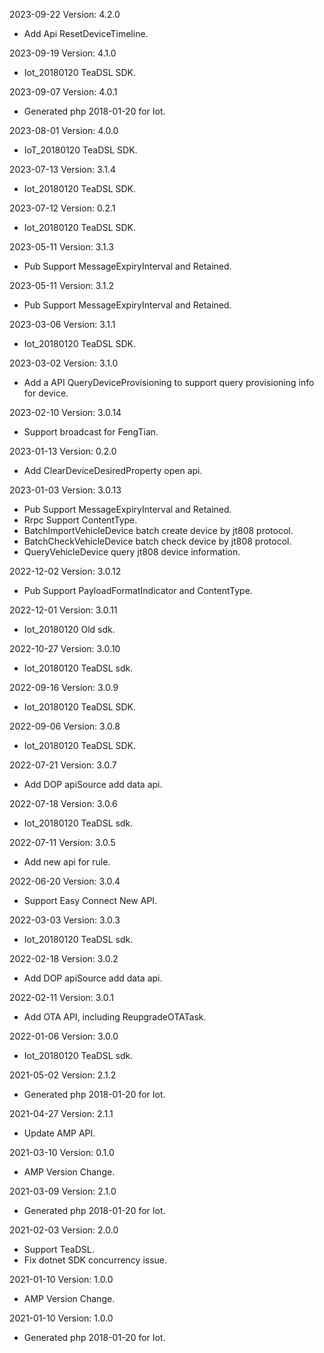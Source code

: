 2023-09-22 Version: 4.2.0
- Add Api ResetDeviceTimeline.

2023-09-19 Version: 4.1.0
- Iot_20180120 TeaDSL SDK.

2023-09-07 Version: 4.0.1
- Generated php 2018-01-20 for Iot.

2023-08-01 Version: 4.0.0
- IoT_20180120 TeaDSL SDK.

2023-07-13 Version: 3.1.4
- Iot_20180120 TeaDSL SDK.

2023-07-12 Version: 0.2.1
- Iot_20180120 TeaDSL SDK.

2023-05-11 Version: 3.1.3
- Pub Support MessageExpiryInterval and Retained.

2023-05-11 Version: 3.1.2
- Pub Support MessageExpiryInterval and Retained.

2023-03-06 Version: 3.1.1
- Iot_20180120 TeaDSL SDK.

2023-03-02 Version: 3.1.0
- Add a API QueryDeviceProvisioning to support query provisioning info for device.

2023-02-10 Version: 3.0.14
- Support broadcast for FengTian.

2023-01-13 Version: 0.2.0
- Add ClearDeviceDesiredProperty open api.

2023-01-03 Version: 3.0.13
- Pub Support MessageExpiryInterval and Retained.
- Rrpc Support ContentType.
- BatchImportVehicleDevice batch create device by jt808 protocol.
- BatchCheckVehicleDevice batch check device by jt808 protocol.
- QueryVehicleDevice query jt808 device information.

2022-12-02 Version: 3.0.12
- Pub Support PayloadFormatIndicator and ContentType.

2022-12-01 Version: 3.0.11
- Iot_20180120 Old sdk.


2022-10-27 Version: 3.0.10
- Iot_20180120 TeaDSL sdk.

2022-09-16 Version: 3.0.9
- Iot_20180120 TeaDSL SDK.

2022-09-06 Version: 3.0.8
- Iot_20180120 TeaDSL SDK.

2022-07-21 Version: 3.0.7
- Add DOP apiSource add data api.

2022-07-18 Version: 3.0.6
- Iot_20180120 TeaDSL sdk.

2022-07-11 Version: 3.0.5
- Add new api for rule.

2022-06-20 Version: 3.0.4
- Support Easy Connect New API.

2022-03-03 Version: 3.0.3
- Iot_20180120 TeaDSL sdk.

2022-02-18 Version: 3.0.2
- Add DOP apiSource add data api.

2022-02-11 Version: 3.0.1
- Add OTA API, including ReupgradeOTATask.


2022-01-06 Version: 3.0.0
- Iot_20180120 TeaDSL sdk.

2021-05-02 Version: 2.1.2
- Generated php 2018-01-20 for Iot.

2021-04-27 Version: 2.1.1
- Update AMP API.

2021-03-10 Version: 0.1.0
- AMP Version Change.

2021-03-09 Version: 2.1.0
- Generated php 2018-01-20 for Iot.

2021-02-03 Version: 2.0.0
- Support TeaDSL.
- Fix dotnet SDK concurrency issue.

2021-01-10 Version: 1.0.0
- AMP Version Change.

2021-01-10 Version: 1.0.0
- Generated php 2018-01-20 for Iot.

